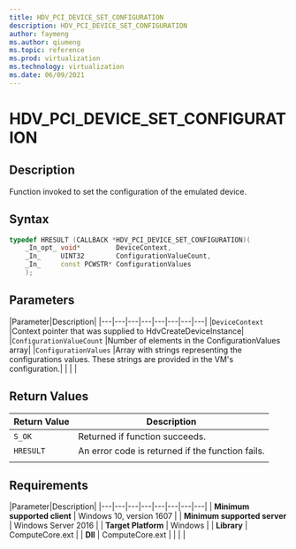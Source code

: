 ```yaml
---
title: HDV_PCI_DEVICE_SET_CONFIGURATION
description: HDV_PCI_DEVICE_SET_CONFIGURATION
author: faymeng
ms.author: qiumeng
ms.topic: reference
ms.prod: virtualization
ms.technology: virtualization
ms.date: 06/09/2021
---
```

# HDV_PCI_DEVICE_SET_CONFIGURATION

## Description

Function invoked to set the configuration of the emulated device.

## Syntax

```C++
typedef HRESULT (CALLBACK *HDV_PCI_DEVICE_SET_CONFIGURATION)(
    _In_opt_ void*         DeviceContext,
    _In_     UINT32        ConfigurationValueCount,
    _In_     const PCWSTR* ConfigurationValues
    );
```

## Parameters

|Parameter|Description|
|---|---|---|---|---|---|---|---|
|`DeviceContext` |Context pointer that was supplied to HdvCreateDeviceInstance|
|`ConfigurationValueCount` |Number of elements in the ConfigurationValues array|
|`ConfigurationValues` |Array with strings representing the configurations values. These strings are provided in the VM's configuration.|
|    |    |

## Return Values

|Return Value     |Description|
|---|---|
|`S_OK` | Returned if function succeeds.|
|`HRESULT` | An error code is returned if the function fails.
|     |     |

## Requirements

|Parameter|Description|
|---|---|---|---|---|---|---|---|
| **Minimum supported client** | Windows 10, version 1607 |
| **Minimum supported server** | Windows Server 2016 |
| **Target Platform** | Windows |
| **Library** | ComputeCore.ext |
| **Dll** | ComputeCore.ext |
|    |    |
